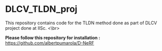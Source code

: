 # DLCV_TLDN_proj
This repository contains code for the TLDN method done as part of DLCV project done at IISc. <\br>

**Please follow this repository for installation :** https://github.com/albertpumarola/D-NeRF
